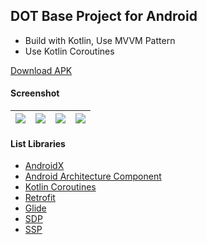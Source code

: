 ## DOT Base Project for Android ##

- Build with Kotlin, Use MVVM Pattern
- Use Kotlin Coroutines

[Download APK](https://www.dropbox.com/s/4r2y43bgtgrb1b4/com.dot.baseandroid-v1%281.0.0%29-production-release.apk?dl=0)

#### Screenshot ####
| ![](https://i.imgur.com/E53XRdh.jpg) | ![](https://i.imgur.com/cowUJp6.jpg) | ![](https://i.imgur.com/F8pAnwy.jpg) | ![](https://i.imgur.com/lNKGgtm.jpg) |
| :---: | :---: | :---: | :---: |

#### List Libraries ####
- [AndroidX](https://developer.android.com/jetpack/androidx/)
- [Android Architecture Component](https://developer.android.com/topic/libraries/architecture/)
- [Kotlin Coroutines](https://github.com/Kotlin/kotlinx.coroutines)
- [Retrofit](https://github.com/square/retrofit)
- [Glide](https://github.com/bumptech/glide)
- [SDP](https://github.com/intuit/sdp)
- [SSP](https://github.com/intuit/ssp)